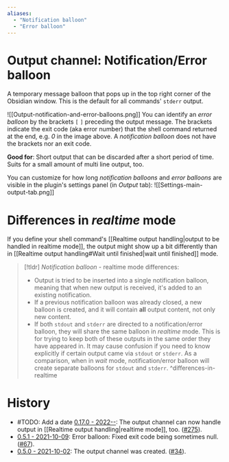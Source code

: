 ```yaml
---
aliases:
  - "Notification balloon"
  - "Error balloon"
---
```


# Output channel: Notification/Error balloon
 
  A temporary message balloon that pops up in the top right corner of the Obsidian window. This is the default for all commands' `stderr` output.
 
 ![[Output-notification-and-error-balloons.png]]
 You can identify an *error balloon* by the brackets `[` `]` preceding the output message. The brackets indicate the exit code (aka error number) that the shell command returned at the end, e.g. *0* in the image above. A *notification balloon* does not have the brackets nor an exit code.
 
 **Good for**: Short output that can be discarded after a short period of time. Suits for  a small amount of multi line output, too.
 
 You can customize for how long *notification balloons* and *error balloons* are visible in the plugin's settings panel (in *Output* tab):
 ![[Settings-main-output-tab.png]]

# Differences in *realtime* mode  
  
If you define your shell command's [[Realtime output handling|output to be handled in realtime mode]], the output might show up a bit differently than in [[Realtime output handling#Wait until finished|wait until finished]] mode.  
  
> [!tldr] _Notification balloon_ - realtime mode differences:
> - Output is tried to be inserted into a single notification balloon, meaning that when new output is received, it's added to an existing notification.
> - If a previous notification balloon was already closed, a new balloon is created, and it will contain **all** output content, not only new content.
> - If both `stdout` and `stderr` are directed to a notification/error balloon, they will share the same balloon in *realtime* mode. This is for trying to keep both of these outputs in the same order they have appeared in. It may cause confusion if you need to know explicitly if certain output came via `stdout` or `stderr`. As a comparison, when in *wait* mode, notification/error balloon will create separate balloons for `stdout` and `stderr`.
> ^differences-in-realtime

# History
- #TODO: Add a date [0.17.0 - 2022--](https://github.com/Taitava/obsidian-shellcommands/blob/main/CHANGELOG.md#00---2022--): The output channel can now handle output in [[Realtime output handling|realtime mode]], too. ([#275](https://github.com/Taitava/obsidian-shellcommands/issues/275)).
- [0.5.1 - 2021-10-09](https://github.com/Taitava/obsidian-shellcommands/blob/main/CHANGELOG.md#051---2021-10-09): Error balloon: Fixed exit code being sometimes null. ([#67](https://github.com/Taitava/obsidian-shellcommands/issues/67)).
- [0.5.0 - 2021-10-02](https://github.com/Taitava/obsidian-shellcommands/blob/main/CHANGELOG.md#050---2021-10-02): The output channel was created. ([#34](https://github.com/Taitava/obsidian-shellcommands/issues/34)).